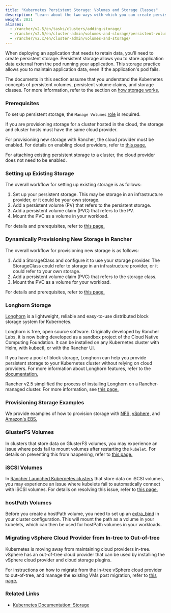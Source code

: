 ```yaml
---
title: "Kubernetes Persistent Storage: Volumes and Storage Classes"
description: "Learn about the two ways with which you can create persistent storage in Kubernetes: persistent volumes and storage classes"
weight: 2031
aliases:
  - /rancher/v2.5/en/tasks/clusters/adding-storage/
  - /rancher/v2.5/en/cluster-admin/volumes-and-storage/persistent-volume-claims/
  - /rancher/v2.x/en/cluster-admin/volumes-and-storage/
---
```

When deploying an application that needs to retain data, you'll need to create persistent storage. Persistent storage allows you to store application data external from the pod running your application. This storage practice allows you to maintain application data, even if the application's pod fails.

The documents in this section assume that you understand the Kubernetes concepts of persistent volumes, persistent volume claims, and storage classes. For more information, refer to the section on [how storage works.](../how-to-guides/advanced-user-guides/manage-clusters/create-kubernetes-persistent-storage/manage-persistent-storage/about-persistent-storage.md)

### Prerequisites

To set up persistent storage, the `Manage Volumes` [role](../how-to-guides/advanced-user-guides/authentication-permissions-and-global-configuration/manage-role-based-access-control-rbac/cluster-and-project-roles.md#project-role-reference) is required.

If you are provisioning storage for a cluster hosted in the cloud, the storage and cluster hosts must have the same cloud provider.

For provisioning new storage with Rancher, the cloud provider must be enabled. For details on enabling cloud providers, refer to [this page.](cluster-provisioning/rke-clusters/options/cloud-providers/)

For attaching existing persistent storage to a cluster, the cloud provider does not need to be enabled.

### Setting up Existing Storage

The overall workflow for setting up existing storage is as follows:

1. Set up your persistent storage. This may be storage in an infrastructure provider, or it could be your own storage.
2. Add a persistent volume (PV) that refers to the persistent storage.
3. Add a persistent volume claim (PVC) that refers to the PV.
4. Mount the PVC as a volume in your workload.

For details and prerequisites, refer to [this page.](../how-to-guides/advanced-user-guides/manage-clusters/create-kubernetes-persistent-storage/manage-persistent-storage/set-up-existing-storage.md)

### Dynamically Provisioning New Storage in Rancher

The overall workflow for provisioning new storage is as follows:

1. Add a StorageClass and configure it to use your storage provider. The StorageClass could refer to storage in an infrastructure provider, or it could refer to your own storage.
2. Add a persistent volume claim (PVC) that refers to the storage class.
3. Mount the PVC as a volume for your workload.

For details and prerequisites, refer to [this page.](../how-to-guides/advanced-user-guides/manage-clusters/create-kubernetes-persistent-storage/manage-persistent-storage/dynamically-provision-new-storage.md)

### Longhorn Storage

[Longhorn](https://longhorn.io/) is a lightweight, reliable and easy-to-use distributed block storage system for Kubernetes.

Longhorn is free, open source software. Originally developed by Rancher Labs, it is now being developed as a sandbox project of the Cloud Native Computing Foundation. It can be installed on any Kubernetes cluster with Helm, with kubectl, or with the Rancher UI.

If you have a pool of block storage, Longhorn can help you provide persistent storage to your Kubernetes cluster without relying on cloud providers. For more information about Longhorn features, refer to the [documentation.](https://longhorn.io/docs/1.0.2/what-is-longhorn/)

Rancher v2.5 simplified the process of installing Longhorn on a Rancher-managed cluster. For more information, see [this page.](../explanations/integrations-in-rancher/longhorn.md)

### Provisioning Storage Examples

We provide examples of how to provision storage with [NFS,](../how-to-guides/advanced-user-guides/manage-clusters/create-kubernetes-persistent-storage/provisioning-storage-examples/nfs-storage.md) [vSphere,](../how-to-guides/advanced-user-guides/manage-clusters/create-kubernetes-persistent-storage/provisioning-storage-examples/vsphere-storage.md) and [Amazon's EBS.](../how-to-guides/advanced-user-guides/manage-clusters/create-kubernetes-persistent-storage/provisioning-storage-examples/persistent-storage-in-amazon-ebs.md)

### GlusterFS Volumes

In clusters that store data on GlusterFS volumes, you may experience an issue where pods fail to mount volumes after restarting the `kubelet`. For details on preventing this from happening, refer to [this page.](../how-to-guides/advanced-user-guides/manage-clusters/create-kubernetes-persistent-storage/manage-persistent-storage/about-glusterfs-volumes.md)

### iSCSI Volumes

In [Rancher Launched Kubernetes clusters](launch-kubernetes-with-rancher.md) that store data on iSCSI volumes, you may experience an issue where kubelets fail to automatically connect with iSCSI volumes. For details on resolving this issue, refer to [this page.](../how-to-guides/advanced-user-guides/manage-clusters/create-kubernetes-persistent-storage/manage-persistent-storage/install-iscsi-volumes.md)

### hostPath Volumes
Before you create a hostPath volume, you need to set up an [extra_bind](https://rancher.com/docs/rke/latest/en/config-options/services/services-extras/#extra-binds/) in your cluster configuration. This will mount the path as a volume in your kubelets, which can then be used for hostPath volumes in your workloads.

### Migrating vSphere Cloud Provider from In-tree to Out-of-tree

Kubernetes is moving away from maintaining cloud providers in-tree. vSphere has an out-of-tree cloud provider that can be used by installing the vSphere cloud provider and cloud storage plugins.

For instructions on how to migrate from the in-tree vSphere cloud provider to out-of-tree, and manage the existing VMs post migration, refer to [this page.](../how-to-guides/new-user-guides/kubernetes-clusters-in-rancher-setup/launch-kubernetes-with-rancher/set-up-cloud-providers/vsphere/configure-out-of-tree-vsphere.md)

### Related Links

- [Kubernetes Documentation: Storage](https://kubernetes.io/docs/concepts/storage/)
